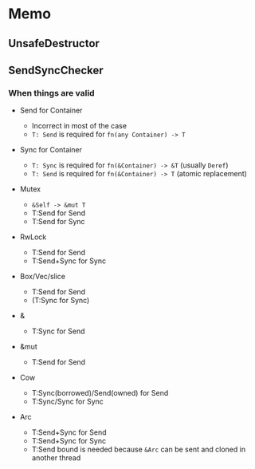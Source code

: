 # Memo

## UnsafeDestructor

## SendSyncChecker

### When things are valid

- Send for Container<T>
    * Incorrect in most of the case
    * `T: Send` is required for `fn(any Container) -> T`
- Sync for Container<T>
    * `T: Sync` is required for `fn(&Container) -> &T` (usually `Deref`)
    * `T: Send` is required for `fn(&Container) -> T` (atomic replacement)

- Mutex
    * `&Self -> &mut T`
    * T:Send for Send
    * T:Send for Sync
- RwLock
    * T:Send for Send
    * T:Send+Sync for Sync
- Box/Vec/slice
    * T:Send for Send
    * (T:Sync for Sync)
- &
    * T:Sync for Send
- &mut
    * T:Send for Send
- Cow
    * T:Sync(borrowed)/Send(owned) for Send
    * T:Sync/Sync for Sync
- Arc
    * T:Send+Sync for Send
    * T:Send+Sync for Sync
    * T:Send bound is needed because `&Arc` can be sent and cloned in another thread
